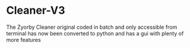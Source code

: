 # Cleaner-V3
The Zyorby Cleaner original coded in batch and only accessible from terminal has now been converted to python and has a gui with plenty of more features
